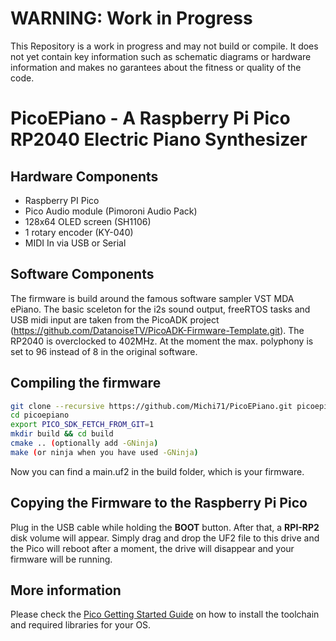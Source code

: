 # WARNING: Work in Progress

This Repository is a work in progress and may not build or compile. It does not yet contain key information such as schematic diagrams or hardware information and makes no garantees about the fitness or quality of the code.

# PicoEPiano - A Raspberry Pi Pico RP2040 Electric Piano Synthesizer

## Hardware Components

- Raspberry PI Pico
- Pico Audio module (Pimoroni Audio Pack)
- 128x64 OLED screen (SH1106)
- 1 rotary encoder (KY-040)
- MIDI In via USB or Serial

## Software Components

The firmware is build around the famous software sampler VST MDA ePiano. The basic sceleton for the i2s sound output, freeRTOS tasks and USB midi input are taken from the PicoADK project (https://github.com/DatanoiseTV/PicoADK-Firmware-Template.git). The RP2040 is overclocked to 402MHz. At the moment the max. polyphony is set to 96 instead of 8 in the original software.

## Compiling the firmware 
```bash
git clone --recursive https://github.com/Michi71/PicoEPiano.git picoepiano
cd picoepiano
export PICO_SDK_FETCH_FROM_GIT=1
mkdir build && cd build
cmake .. (optionally add -GNinja)
make (or ninja when you have used -GNinja)
```
Now you can find a main.uf2 in the build folder, which is your firmware.

## Copying the Firmware to the Raspberry Pi Pico

Plug in the USB cable while holding the **BOOT** button.
After that, a **RPI-RP2** disk volume will appear. Simply drag and drop the UF2 file to this drive and the Pico will
reboot after a moment, the drive will disappear and your firmware will be running.

## More information

Please check the [Pico Getting Started Guide](https://datasheets.raspberrypi.com/pico/getting-started-with-pico.pdf) on how to install the toolchain and required libraries for your OS.
